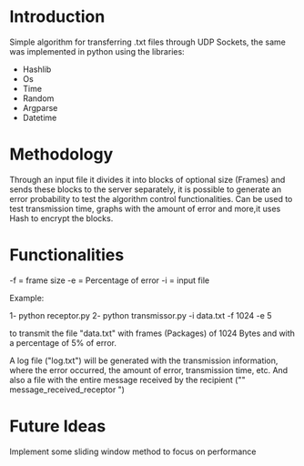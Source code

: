 # Introduction

Simple algorithm for transferring .txt files through UDP Sockets, the same was implemented in python using the libraries:

* Hashlib
* Os
* Time
* Random
* Argparse
* Datetime


# Methodology

Through an input file it divides it into blocks of optional size (Frames) and sends these blocks to the server separately, it is possible to generate an error probability to test the algorithm control functionalities. Can be used to test transmission time, graphs with the amount of error and more,it uses Hash to encrypt the blocks.

# Functionalities

-f = frame size
-e = Percentage of error
-i = input file

Example:

1- python receptor.py
2- python transmissor.py -i data.txt -f 1024 -e 5

to transmit the file "data.txt" with frames (Packages) of 1024 Bytes and with a percentage of 5% of error.

A log file ("log.txt") will be generated with the transmission information, where the error occurred, the amount of error, transmission time, etc. And also a file with the entire message received by the recipient ("" message_received_receptor ")

# Future Ideas

Implement some sliding window method to focus on performance


